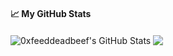 #### &#x1f4c8; My GitHub Stats

<img align="center" src="https://github-readme-stats.vercel.app/api?username=0xfeeddeadbeef&show_icons=true&line_height=33&count_private=false&theme=dark" alt="0xfeeddeadbeef's GitHub Stats" />

<img align="center" src="https://github-readme-stats.vercel.app/api/top-langs/?username=0xfeeddeadbeef&hide=cmake&langs_count=4&line_height=35&theme=dark" />

<!--
**0xfeeddeadbeef/0xfeeddeadbeef** is a ✨ _special_ ✨ repository because its `README.md` (this file) appears on your GitHub profile.

Here are some ideas to get you started:

- 🔭 I’m currently working on ...
- 🌱 I’m currently learning ...
- 👯 I’m looking to collaborate on ...
- 🤔 I’m looking for help with ...
- 💬 Ask me about ...
- 📫 How to reach me: ...
- ⚡ Fun fact: ...

<img align="left" hspace="5" src="https://github-readme-stats.vercel.app/api?username=0xfeeddeadbeef&count_private=false&show_icons=true&theme=dark&include_all_commits=false&hide_rank=true">
-->
